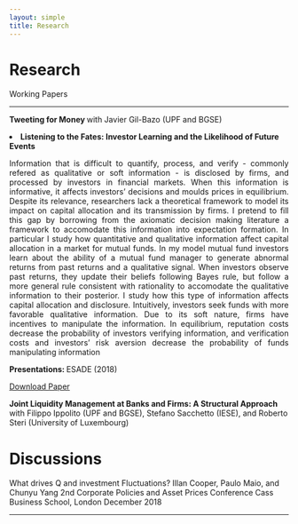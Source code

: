 ```yaml
---
layout: simple
title: Research
---
```



<style>
.hero-body .column {
	margin-bottom: 180px;
}

#email {
	text-align: center;
	font-size: 25px;
}
</style>

<script type="module">
// Forwards `subject` and `body` search params to the email link

const originalSearchParams = new URLSearchParams(location.search);
const element = document.querySelector('#email a');

const searchParams = new URLSearchParams();
if (originalSearchParams.has('subject')) {
	searchParams.set('subject', originalSearchParams.get('subject'));
}
if (originalSearchParams.has('body')) {
	searchParams.set('body', originalSearchParams.get('body'));
}

element.search = searchParams.toString();
</script>

# Research

Working Papers

---
<p style="text-align:justify"></p>
<p>
	<b>Tweeting for Money </b> with Javier Gil-Bazo (UPF and BGSE)


</p>

<p>
	<b><li>Listening to the Fates: Investor Learning and the Likelihood of Future Events</b>

</p>

<p style="text-align:justify">Information that is difficult to quantify, process, and verify - commonly refered as qualitative
or soft information - is disclosed by firms, and processed by investors in financial markets. When
this information is informative, it affects investors’ decisions and moulds prices in equilibrium.
Despite its relevance, researchers lack a theoretical framework to model its impact on capital
allocation and its transmission by firms. I pretend to fill this gap by borrowing from the axiomatic decision making literature a framework to accomodate this information into expectation
formation. In particular I study how quantitative and qualitative information affect capital allocation in a market for mutual funds. In my model mutual fund investors learn about the ability
of a mutual fund manager to generate abnormal returns from past returns and a qualitative
signal. When investors observe past returns, they update their beliefs following Bayes rule, but
follow a more general rule consistent with rationality to accomodate the qualitative information
to their posterior. I study how this type of information affects capital allocation and disclosure.
Intuitively, investors seek funds with more favorable qualitative information. Due to its soft
nature, firms have incentives to manipulate the information. In equilibrium, reputation costs
decrease the probability of investors verifying information, and verification costs and investors’
risk aversion decrease the probability of funds manipulating information</p>
<b>Presentations: </b> ESADE (2018)

<a href="https://papers.ssrn.com/sol3/papers.cfm?abstract_id=3320606"> Download Paper </a>

<p>
	<b> Joint Liquidity Management at Banks and Firms: 	A Structural Approach </b> with Filippo Ippolito (UPF and BGSE), Stefano Sacchetto (IESE), and Roberto Steri (University of Luxembourg)
</p>

# Discussions

What drives Q and investment Fluctuations?
Illan Cooper, Paulo Maio, and Chunyu Yang
2nd Corporate Policies and Asset Prices Conference
Cass Business School, London
December 2018

---


